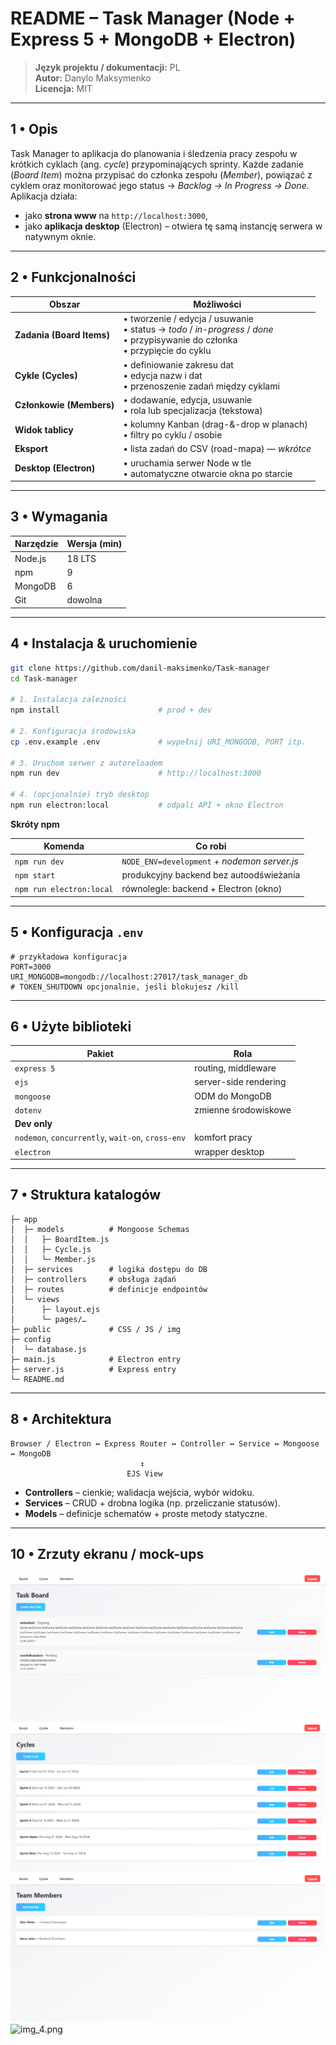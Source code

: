 # README – Task Manager (Node + Express 5 + MongoDB + Electron)

> **Język projektu / dokumentacji:** PL  
> **Autor:** Danylo Maksymenko  
> **Licencja:** MIT

---

## 1 • Opis

Task Manager to aplikacja do planowania i śledzenia pracy zespołu w krótkich cyklach (ang. _cycle_) przypominających sprinty. Każde zadanie (_Board Item_) można przypisać do członka zespołu (_Member_), powiązać z cyklem oraz monitorować jego status → _Backlog → In Progress → Done_.  
Aplikacja działa:

- jako **strona www** na `http://localhost:3000`,
- jako **aplikacja desktop** (Electron) – otwiera tę samą instancję serwera w natywnym oknie.

---

## 2 • Funkcjonalności

| Obszar                    | Możliwości                                                                                                                           |
| ------------------------- | ------------------------------------------------------------------------------------------------------------------------------------ |
| **Zadania (Board Items)** | • tworzenie / edycja / usuwanie<br>• status → _todo_ / _in-progress_ / _done_<br>• przypisywanie do członka<br>• przypięcie do cyklu |
| **Cykle (Cycles)**        | • definiowanie zakresu dat<br>• edycja nazw i dat<br>• przenoszenie zadań między cyklami                                             |
| **Członkowie (Members)**  | • dodawanie, edycja, usuwanie<br>• rola lub specjalizacja (tekstowa)                                                                 |
| **Widok tablicy**         | • kolumny Kanban (drag-&-drop w planach)<br>• filtry po cyklu / osobie                                                               |
| **Eksport**               | • lista zadań do CSV (road-mapa) — _wkrótce_                                                                                         |
| **Desktop (Electron)**    | • uruchamia serwer Node w tle<br>• automatyczne otwarcie okna po starcie                                                             |

---

## 3 • Wymagania

| Narzędzie | Wersja (min) |
| --------- | ------------ |
| Node.js   | 18 LTS       |
| npm       | 9            |
| MongoDB   | 6            |
| Git       | dowolna      |

---

## 4 • Instalacja & uruchomienie

```bash
git clone https://github.com/danil-maksimenko/Task-manager
cd Task-manager

# 1. Instalacja zależności
npm install                      # prod + dev

# 2. Konfiguracja środowiska
cp .env.example .env             # wypełnij URI_MONGODB, PORT itp.

# 3. Uruchom serwer z autoreloadem
npm run dev                      # http://localhost:3000

# 4. (opcjonalnie) tryb desktop
npm run electron:local           # odpali API + okno Electron
```

**Skróty npm**

| Komenda                  | Co robi                                      |
| ------------------------ | -------------------------------------------- |
| `npm run dev`            | `NODE_ENV=development` + _nodemon server.js_ |
| `npm start`              | produkcyjny backend bez autoodświeżania      |
| `npm run electron:local` | równolegle: backend + Electron (okno)        |

---

## 5 • Konfiguracja `.env`

```dotenv
# przykładowa konfiguracja
PORT=3000
URI_MONGODB=mongodb://localhost:27017/task_manager_db
# TOKEN_SHUTDOWN opcjonalnie, jeśli blokujesz /kill
```

---

## 6 • Użyte biblioteki

| Pakiet                                            | Rola                  |
| ------------------------------------------------- | --------------------- |
| `express 5`                                       | routing, middleware   |
| `ejs`                                             | server-side rendering |
| `mongoose`                                        | ODM do MongoDB        |
| `dotenv`                                          | zmienne środowiskowe  |
| **Dev only**                                      |
| `nodemon`, `concurrently`, `wait-on`, `cross-env` | komfort pracy         |
| `electron`                                        | wrapper desktop       |

---

## 7 • Struktura katalogów

```
├─ app
│  ├─ models          # Mongoose Schemas
│  │   ├─ BoardItem.js
│  │   ├─ Cycle.js
│  │   └─ Member.js
│  ├─ services        # logika dostępu do DB
│  ├─ controllers     # obsługa żądań
│  ├─ routes          # definicje endpointów
│  └─ views
│      ├─ layout.ejs
│      └─ pages/…
├─ public             # CSS / JS / img
├─ config
│  └─ database.js
├─ main.js            # Electron entry
├─ server.js          # Express entry
└─ README.md
```

---

## 8 • Architektura

```
Browser / Electron ↔ Express Router ↔ Controller ↔ Service ↔ Mongoose ↔ MongoDB
                             ↕
                          EJS View
```

- **Controllers** – cienkie; walidacja wejścia, wybór widoku.
- **Services** – CRUD + drobna logika (np. przeliczanie statusów).
- **Models** – definicje schematów + proste metody statyczne.

---

## 10 • Zrzuty ekranu / mock-ups

![img_1.png](images/img_1.png)
![img_2.png](images/img_2.png)
![img_3.png](images/img_3.png)
![img_4.png](images/img_4.png)
